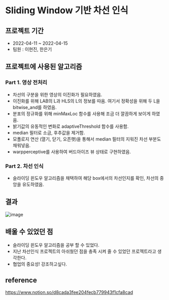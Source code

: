 # Sliding Window 기반 차선 인식

## 프로젝트 기간
* 2022-04-11 ~ 2022-04-15
* 팀원 : 이현진, 한은기

## 프로젝트에 사용된 알고리즘
### Part 1. 영상 전처리
* 차선의 구분을 위한 영상의 이진화가 필요하였음.
* 이진화를 위해 LAB의 L과 HLS의 L의 정보를 따옴. 여기서 정확성을 위해 두 L을 bitwise_and를 하였음.
* 분포의 정규화를 위해 minMaxLoc 함수를 사용해 조금 더 깔끔하게 보이게 하였음.
* 밝기값의 유동적인 변화로 adaptiveThreshold 함수를 사용함.
* median 필터로 소금, 후추값을 제거함.
* 모폴로지 연산 (열기, 닫기, 오픈햇)을 통해서 median 필터의 지워진 차선 부분도 채워넣음.
* warpperceptive를 사용하여 버드아이즈 뷰 상태로 구현하였음.

### Part 2. 차선 인식
* 슬라이딩 윈도우 알고리즘을 채택하여 해당 box에서의 차선인지를 확인, 차선의 중앙을 유도하였음.

## 결과
![image](https://user-images.githubusercontent.com/55529455/184090276-7fbe8e28-c92d-4efb-9ed8-b67cc26d3e08.png)

## 배울 수 있었던 점
* 슬라이딩 윈도우 알고리즘을 공부 할 수 있었다.
* 지난 차선인식 프로젝트의 아쉬웠던 점을 충족 시켜 줄 수 있었던 프로젝트라고 생각한다.
* 협업의 중요성! 강조하고싶다.

## reference
https://www.notion.so/d8cada3fee204fecb779943f1cfa8cad
